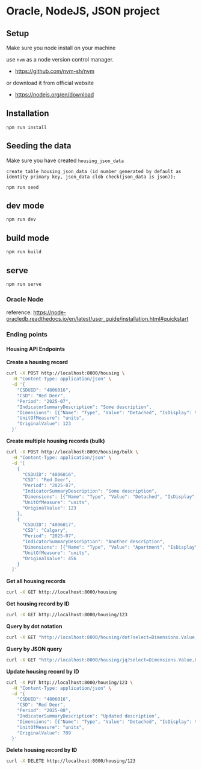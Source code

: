 # Oracle, NodeJS, JSON project

## Setup 
Make sure you node install on your machine

use `nvm`  as a node version control manager.
- https://github.com/nvm-sh/nvm

or download it from official website 
- https://nodejs.org/en/download

## Installation
`npm run install`

## Seeding the data
Make sure you have created `housing_json_data`

`create table housing_json_data (id number generated by default as identity primary key, json_data clob check(json_data is json));`

`npm run seed`

## dev mode
`npm run dev`

## build mode
`npm run build`

## serve 
`npm run serve`

### Oracle Node 
reference: https://node-oracledb.readthedocs.io/en/latest/user_guide/installation.html#quickstart


### Ending points

#### Housing API Endpoints

**Create a housing record**
```sh
curl -X POST http://localhost:8000/housing \
  -H "Content-Type: application/json" \
  -d '{
    "CSDUID": "4806016",
    "CSD": "Red Deer",
    "Period": "2025-07",
    "IndicatorSummaryDescription": "Some description",
    "Dimensions": [{"Name": "Type", "Value": "Detached", "IsDisplay": true, "DisplayOrder": 1}],
    "UnitOfMeasure": "units",
    "OriginalValue": 123
  }'
```

**Create multiple housing records (bulk)**
```sh
curl -X POST http://localhost:8000/housing/bulk \
  -H "Content-Type: application/json" \
  -d '[
    {
      "CSDUID": "4806016",
      "CSD": "Red Deer",
      "Period": "2025-07",
      "IndicatorSummaryDescription": "Some description",
      "Dimensions": [{"Name": "Type", "Value": "Detached", "IsDisplay": true, "DisplayOrder": 1}],
      "UnitOfMeasure": "units",
      "OriginalValue": 123
    },
    {
      "CSDUID": "4806017",
      "CSD": "Calgary",
      "Period": "2025-07",
      "IndicatorSummaryDescription": "Another description",
      "Dimensions": [{"Name": "Type", "Value": "Apartment", "IsDisplay": true, "DisplayOrder": 2}],
      "UnitOfMeasure": "units",
      "OriginalValue": 456
    }
  ]'
```

**Get all housing records**
```sh
curl -X GET http://localhost:8000/housing
```

**Get housing record by ID**
```sh
curl -X GET http://localhost:8000/housing/123
```

**Query by dot notation**
```sh
curl -X GET "http://localhost:8000/housing/dot?select=Dimensions.Value,CSDUID&where=CSD&value=Red%20Deer"
```

**Query by JSON query**
```sh
curl -X GET "http://localhost:8000/housing/jq?select=Dimensions.Value,CSDUID&where=CSD&value=Red%20Deer"
```

**Update housing record by ID**
```sh
curl -X PUT http://localhost:8000/housing/123 \
  -H "Content-Type: application/json" \
  -d '{
    "CSDUID": "4806016",
    "CSD": "Red Deer",
    "Period": "2025-08",
    "IndicatorSummaryDescription": "Updated description",
    "Dimensions": [{"Name": "Type", "Value": "Detached", "IsDisplay": true, "DisplayOrder": 1}],
    "UnitOfMeasure": "units",
    "OriginalValue": 789
  }'
```

**Delete housing record by ID**
```sh
curl -X DELETE http://localhost:8000/housing/123
```

